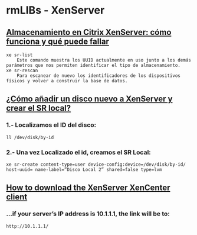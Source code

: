 # rmLIBs - XenServer
## [Almacenamiento en Citrix XenServer: cómo funciona y qué puede fallar](https://www.computerweekly.com/es/consejo/Almacenamiento-en-Citrix-XenServer-como-funciona-y-que-puede-fallar)
    xe sr-list
        Este comando muestra los UUID actualmente en uso junto a los demás parámetros que nos permiten identificar el tipo de almacenamiento.
    xe sr-rescan
        Para escanear de nuevo los identificadores de los dispositivos físicos y volver a construir la base de datos.

## [¿Cómo añadir un disco nuevo a XenServer y crear el SR local?](https://www.josemariagonzalez.es/citrix/como-anadir-disco-nuevo-xenserver-crear-sr-local.html)
### 1.- Localizamos el ID del disco:
    ll /dev/disk/by-id
### 2.- Una vez Localizado el id, creamos el SR Local:
    xe sr-create content-type=user device-config:device=/dev/disk/by-id/ host-uuid= name-label=”Disco Local 2” shared=false type=lvm 

## [How to download the XenServer XenCenter client](https://electrictoolbox.com/download-xencenter-client/)
### ...if your server’s IP address is 10.1.1.1, the link will be to:
    http://10.1.1.1/
